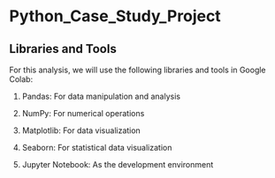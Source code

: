 # Python_Case_Study_Project

## Libraries and Tools

For this analysis, we will use the following libraries and tools in Google Colab:

1. Pandas: For data manipulation and analysis

2. NumPy: For numerical operations

3. Matplotlib: For data visualization

4. Seaborn: For statistical data visualization

5. Jupyter Notebook: As the development environment


